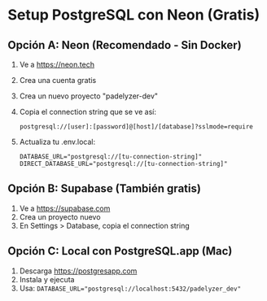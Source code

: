 # Setup PostgreSQL con Neon (Gratis)

## Opción A: Neon (Recomendado - Sin Docker)

1. Ve a https://neon.tech
2. Crea una cuenta gratis
3. Crea un nuevo proyecto "padelyzer-dev"
4. Copia el connection string que se ve así:
   ```
   postgresql://[user]:[password]@[host]/[database]?sslmode=require
   ```

5. Actualiza tu .env.local:
   ```env
   DATABASE_URL="postgresql://[tu-connection-string]"
   DIRECT_DATABASE_URL="postgresql://[tu-connection-string]"
   ```

## Opción B: Supabase (También gratis)

1. Ve a https://supabase.com
2. Crea un proyecto nuevo
3. En Settings > Database, copia el connection string

## Opción C: Local con PostgreSQL.app (Mac)

1. Descarga https://postgresapp.com
2. Instala y ejecuta
3. Usa: `DATABASE_URL="postgresql://localhost:5432/padelyzer_dev"`